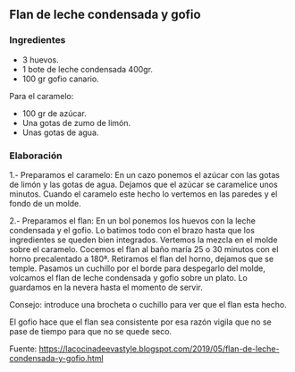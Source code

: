 ## Flan de leche condensada y gofio

### Ingredientes

- 3 huevos.
- 1 bote de leche condensada 400gr.
- 100 gr gofio canario.

Para el caramelo:

- 100 gr de azúcar.
- Una gotas de zumo de limón.
- Unas gotas de agua.

### Elaboración

1.- Preparamos el caramelo: En un cazo ponemos el azúcar con las gotas de limón
y las gotas de agua. Dejamos que el azúcar se caramelice unos minutos. Cuando
el caramelo este hecho lo vertemos en las paredes y el fondo de un molde.

2.- Preparamos el flan: En un bol ponemos los huevos con la leche condensada y
el gofio. Lo batimos todo con el brazo hasta que los ingredientes se queden
bien integrados. Vertemos la mezcla en el molde sobre el caramelo. Cocemos el
flan al baño maría 25 o 30 minutos con el horno precalentado a 180ª. Retiramos
el flan del horno, dejamos que se temple. Pasamos un cuchillo por el borde para
despegarlo del molde, volcamos el flan de leche condensada y gofio sobre un
plato. Lo guardamos en la nevera hasta el momento de servir.

Consejo: introduce una brocheta o cuchillo para ver que el flan esta hecho.

El gofio hace que el flan sea consistente por esa razón vigila que no se pase
de tiempo para que no se quede seco.

Fuente: <https://lacocinadeevastyle.blogspot.com/2019/05/flan-de-leche-condensada-y-gofio.html>
